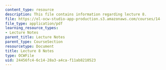 ```yaml
---
content_type: resource
description: This file contains information regarding lecture 8.
file: https://ol-ocw-studio-app-production.s3.amazonaws.com/courses/14-581-international-economics-i-spring-2013/24456fc46c1428a3a4caf11ab8210523_MIT14_581S13_classnotes8.pdf
file_type: application/pdf
learning_resource_types:
- Lecture Notes
parent_title: Lecture Notes
parent_type: CourseSection
resourcetype: Document
title: Lecture 8 Notes
type: OCWFile
uid: 24456fc4-6c14-28a3-a4ca-f11ab8210523
---
```

